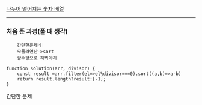 [나누어 떨어지는 숫자 배열](https://programmers.co.kr/learn/courses/30/lessons/12910?language=javascript)

---
### 처음 푼 과정(풀 때 생각)
        간단한문제네
        모듈러연산->sort
        함수형으로 해봐야지

```JS
function solution(arr, divisor) {
    const result =arr.filter(el=>el%divisor===0).sort((a,b)=>a-b)
    return result.length?result:[-1];
}
```

간단한 문제